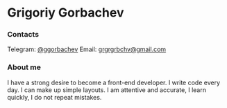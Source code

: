 # Grigoriy Gorbachev

### Contacts
Telegram: [@ggorbachev](https://t.me/ggorbachev)
Email: grgrgrbchv@gmail.com

### About me
I have a strong desire to become a front-end developer. I write code every day. I can make up simple layouts. I am attentive and accurate, I learn quickly, I do not repeat mistakes.

